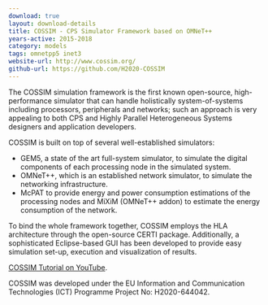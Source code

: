 ```yaml
---
download: true
layout: download-details
title: COSSIM - CPS Simulator Framework based on OMNeT++
years-active: 2015-2018
category: models
tags: omnetpp5 inet3
website-url: http://www.cossim.org/
github-url: https://github.com/H2020-COSSIM
---
```


The COSSIM simulation framework is the first known open-source, high-performance
simulator that can handle holistically system-of-systems including processors,
peripherals and networks; such an approach is very appealing to both CPS and
Highly Parallel Heterogeneous Systems designers and application developers.

COSSIM is built on top of several well-established simulators:

- GEM5, a state of the art full-system simulator, to simulate the digital
  components of each processing node in the simulated system.
- OMNeT++, which is an established network simulator, to simulate the networking
  infrastructure.
- McPAT to provide energy and power consumption estimations of the processing
  nodes and MiXiM (OMNeT++ addon) to estimate the energy consumption of the
  network.

To bind the whole framework together, COSSIM employs the HLA architecture
through the open-source CERTI package. Additionally, a sophisticated
Eclipse-based GUI has been developed to provide easy simulation set-up,
execution and visualization of results.

[COSSIM Tutorial on YouTube](https://www.youtube.com/watch?v=QZTwQv0xqhk).

COSSIM was developed under the EU Information and Communication Technologies
(ICT) Programme Project No: H2020-644042.